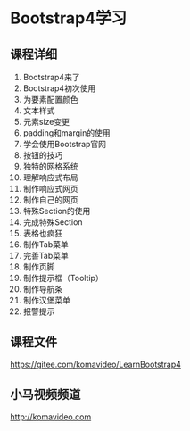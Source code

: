 Bootstrap4学习
=============

## 课程详细

1. Bootstrap4来了
2. Bootstrap4初次使用
3. 为要素配置颜色
4. 文本样式
5. 元素size变更
6. padding和margin的使用
7. 学会使用Bootstrap官网
8. 按钮的技巧
9. 独特的网格系统
10. 理解响应式布局
11. 制作响应式网页
12. 制作自己的网页
13. 特殊Section的使用
14. 完成特殊Section
15. 表格也疯狂
16. 制作Tab菜单
17. 完善Tab菜单
18. 制作页脚
19. 制作提示框（Tooltip）
20. 制作导航条
21. 制作汉堡菜单
22. 报警提示

## 课程文件

https://gitee.com/komavideo/LearnBootstrap4

## 小马视频频道

http://komavideo.com
